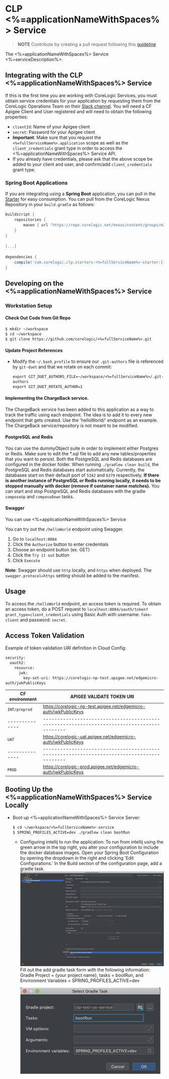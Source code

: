 # CLP <%=applicationNameWithSpaces%> Service 

>**NOTE** Contribute by creating a pull request following this [guideline](https://github.com/corelogic/clp-conventions/wiki/Submitting-Pull-Requests)

The <%=applicationNameWithSpaces%> Service <%=serviceDescription%>.

## Integrating with the CLP <%=applicationNameWithSpaces%> Service
If this is the first time you are working with CoreLogic Services, you must obtain service credentials for your application by requesting them from the CoreLogic Operations Team on their [Slack channel](https://clgx-idc.slack.com/messages/ask-dev-n-ops/). You will need a CF Apigee Client and User registered and will need to obtain the following properties:

  - `clientId`: Name of your Apigee client
  - `secret`: Password for your Apigee client
  - **Important**: Make sure that you request the `<%=fullServiceName%>.application` scope as well as the `client_credentials` grant type in order to access the <%=applicationNameWithSpaces%> Service API. 
  - If you already have credentials, please ask that the above scope be added to your client and user, and confirm/add `client_credentials` grant type. 

### Spring Boot Applications

If you are integrating using a **Spring Boot** application, you can pull in the [Starter](https://github.com/corelogic/clp-spring-boot-starters/tree/master/<%=fullServiceName%>-starter) for easy consumption. You can pull from the CoreLogic Nexus Repository in your `build.gradle` as follows:

```groovy
buildscript {
    repositories {
        maven { url "https://repo.corelogic.net/nexus/content/groups/m2/" }
    }
}
  
[...]
  
dependencies {
	compile('com.corelogic.clp.starters:<%=fullServiceName%>-starter:{{VERSION}}')
}
```

## Developing on the <%=applicationNameWithSpaces%> Service

### Workstation Setup

#### Check Out Code from Git Repo

```
$ mkdir ~/workspace
$ cd ~/workspace
$ git clone https://github.com/corelogic/<%=fullServiceName%>.git
```

#### Update Project References

- Modify the `~/.bash_profile` to ensure our `.git-authors` file is referenced by `git-duet` and that we rotate on each commit:

   ```
   export GIT_DUET_AUTHORS_FILE=~/workspace/<%=fullServiceName%>/.git-authors
   export GIT_DUET_ROTATE_AUTHOR=1
   ```
#### Implementing the ChargeBack service.

The ChargeBack service has been added to this application as a way to track the traffic using each endpoint. The idea is to add it to every new endpoint that gets created. Use the 'helloWorld/' endpoint as an example.  The ChargeBack service/repository is not meant to be modified.

#### PostgreSQL and Redis

You can use the dummyObject suite in order to implement either Postgres or Redis. Make sure to edit the *.sql file to add any new tables/properties that you want to persist. Both the PostgreSQL and Redis databases are configured in the docker folder. When running `./gradlew clean build`, the PostgreSQL and Redis databases start automatically. Currently, the databases start on their default port of `5342` and `6379` respectively.
**If there is another instance of PostgreSQL or Redis running locally, it needs to be stopped manually with docker (remove if container name matches).** You can start and stop PostgreSQL and Redis databases with the gradle `composeUp` and `composeDown` tasks. 

#### Swagger

You can use <%=applicationNameWithSpaces%> Service 

You can try out the `/helloWorld` endpoint using Swagger. 
1. Go to `localhost:8084`
1. Click the `Authorize` button to enter credentials
1. Choose an endpoint button (ex. GET)
1. Click the `Try it out` button
1. Click `Execute`

**Note**: Swagger should use `http` locally, and `https` when deployed. The `swagger.protocol=https` setting should be added to the manifest.

## Usage

To access the `/helloWorld` endpoint, an access token is required. To obtain an access token, do a POST request to `localhost:8084/oauth/token?grant_type=client_credentials` 
using Basic Auth with username: `fake-client` and password: `secret`.

## Access Token Validation

Example of token validation URI definition in Cloud Config:

```
security:
  oauth2:
    resource:
      jwk:
        key-set-uri: https://corelogic-np-test.apigee.net/edgemicro-auth/jwkPublicKeys
```

 CF environment          | APIGEE VALIDATE TOKEN URI                   
| -------------- | ------------------------------------------ | 
| `INT/preprod`  | https://corelogic-np-test.apigee.net/edgemicro-auth/jwkPublicKeys | 
| -------------- | ------------------------------------------------------------------------------------------ | 
| `UAT`          | https://corelogic-uat.apigee.net/edgemicro-auth/jwkPublicKeys| 
| -------------- | ------------------------------------------------------------------------------------------ |  
| `PROD`         | https://corelogic-prod.apigee.net/edgemicro-auth/jwkPublicKeys | 


## Booting Up the <%=applicationNameWithSpaces%> Service Locally
* Boot up <%=applicationNameWithSpaces%> Service Server:

   ```
   $ cd ~/workspace/<%=fullServiceName%>-service
   $ SPRING_PROFILES_ACTIVE=dev ./gradlew clean bootRun
   ```
  
  * Configuring intellij to run the application:
  To run from intellij using the green arrow in the top right, you alter your configuration to include the docker database images.
  Open your Spring Boot Configuration by opening the dropdown in the right and clicking 'Edit Configurations.'
  In the Build section of the configuration page, add a gradle task.
  ![Image of edit configurations](images/editConfigurations.png)
  Fill out the add gradle task form with the following information:  Gradle Project = {your project name}, tasks = bootRun, and Environment Variables = SPRING_PROFILES_ACTIVE=dev
  
    ![Image of gradle task](images/gradleTask.png)
